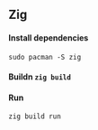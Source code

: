 ## Zig
#### Install dependencies
`sudo pacman -S zig`
#### Buildn `zig build`
#### Run
`zig build run`

